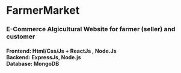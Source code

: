 # FarmerMarket
<h3>E-Commerce Algicultural Website for farmer (seller) and customer</h3>
<h4>Frontend: Html/Css/Js + ReactJs , Node.Js<br>
Backend: ExpressJs, Node.js<br>Database: MongoDB</h4>

